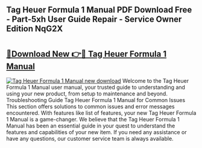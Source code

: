 ## Tag Heuer Formula 1 Manual PDF Download Free - Part-5xh User Guide Repair - Service Owner Edition NqG2X

# <h2><a href="http://cf29587.oget.top/?id=Tag+Heuer+Formula+1+Manual">🔗Download New 👉🔴 Tag Heuer Formula 1 Manual</a></h2>

[![Tag Heuer Formula 1 Manual new download](https://i.imgur.com/5g1atiW.png)](http://cf29587.oget.top/?id=Tag+Heuer+Formula+1+Manual)
Welcome to the Tag Heuer Formula 1 Manual user manual, your trusted guide to understanding and using your new product, from setup to maintenance and beyond. Troubleshooting Guide Tag Heuer Formula 1 Manual for Common Issues This section offers solutions to common issues and error messages encountered. With features like list of features, your new Tag Heuer Formula 1 Manual is a game-changer. We believe that the Tag Heuer Formula 1 Manual has been an essential guide in your quest to understand the features and capabilities of your new item. If you need any assistance or have any questions, our customer service team is always available.
